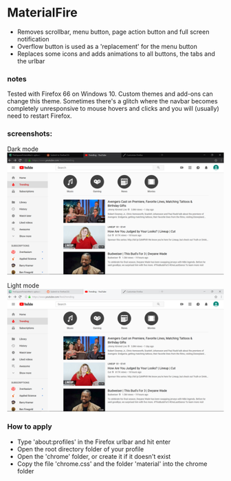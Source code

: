 # MaterialFire
+ Removes scrollbar, menu button, page action button and full screen notification
+ Overflow button is used as a 'replacement' for the menu button
+ Replaces some icons and adds animations to all buttons, the tabs and the urlbar

### notes 
Tested with Firefox 66 on Windows 10.
Custom themes and add-ons can change this theme.
Sometimes there's a glitch where the navbar becomes completely unresponsive to mouse hovers and clicks and you will (usually) need to restart Firefox.

### screenshots:

Dark mode
![](screenshots/darkmode.png)
 
Light mode
![](screenshots/lightmode.png)


### How to apply
+ Type 'about:profiles' in the Firefox urlbar and hit enter
+ Open the root directory folder of your profile
+ Open the 'chrome' folder, or create it if it doesn't exist
+ Copy the file 'chrome.css' and the folder 'material' into the chrome folder
